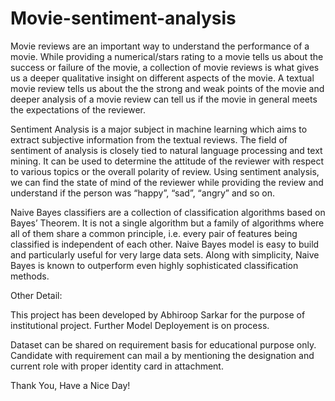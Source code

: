 # Movie-sentiment-analysis

Movie	reviews	are	an	important	way	to	understand	the	performance	of	a	movie.		While	providing	a	numerical/stars	rating	to	a	movie	tells us	about	the	success	or failure	of	the movie,	a	collection	of	movie	reviews	is	what	gives	us	a	deeper	qualitative	insight	on	different	aspects	of	the movie.	A	textual	movie	review	tells	us	about	the	the	strong	and	weak	points	of	the	movie	and	deeper analysis	of	a	movie	review	can	tell	us	if	the	movie	in	general	meets	the	expectations	of	the	reviewer.

Sentiment	 Analysis is	 a	major	 subject	 in	machine	 learning	 which	 aims	 to	 extract	 subjective	information	from	the	textual	reviews.	The	field	of	sentiment	of	analysis	is	closely	tied	to natural	language	processing	and	text	mining.	It	can	be	used to determine	the	attitude	of	the	reviewer	with	respect	to	various	topics or	the	overall	polarity	of	review.	Using	sentiment	analysis,	we	can	find	the	state	of	mind of	the	reviewer	while	providing	the	review	and	understand	if	the	person	was	“happy”,	“sad”,	“angry”	and	so	on.	

Naive Bayes classifiers are a collection of classification algorithms based on Bayes’ Theorem. It is not a single algorithm but a family of algorithms where all of them share a common principle, i.e. every pair of features being classified is independent of each other.
Naive Bayes model is easy to build and particularly useful for very large data sets. Along with simplicity, Naive Bayes is known to outperform even highly sophisticated classification methods.

Other Detail:

This project has been developed by Abhiroop Sarkar for the purpose of institutional project. Further Model Deployement is on process.

Dataset can be shared on requirement basis for educational purpose only. Candidate with requirement can mail a by mentioning the designation and current role with proper identity card in attachment.

Thank You, Have a Nice Day!
